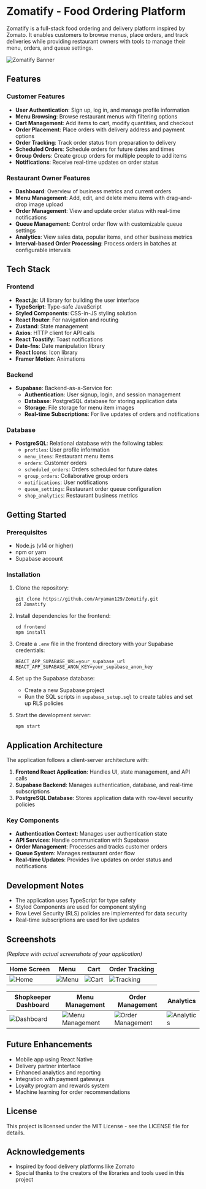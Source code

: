 # Zomatify - Food Ordering Platform

Zomatify is a full-stack food ordering and delivery platform inspired by Zomato. It enables customers to browse menus, place orders, and track deliveries while providing restaurant owners with tools to manage their menu, orders, and queue settings.

![Zomatify Banner](https://via.placeholder.com/800x400?text=Zomatify+Food+Ordering+Platform)

## Features

### Customer Features
- **User Authentication**: Sign up, log in, and manage profile information
- **Menu Browsing**: Browse restaurant menus with filtering options
- **Cart Management**: Add items to cart, modify quantities, and checkout
- **Order Placement**: Place orders with delivery address and payment options
- **Order Tracking**: Track order status from preparation to delivery
- **Scheduled Orders**: Schedule orders for future dates and times
- **Group Orders**: Create group orders for multiple people to add items
- **Notifications**: Receive real-time updates on order status

### Restaurant Owner Features
- **Dashboard**: Overview of business metrics and current orders
- **Menu Management**: Add, edit, and delete menu items with drag-and-drop image upload
- **Order Management**: View and update order status with real-time notifications
- **Queue Management**: Control order flow with customizable queue settings
- **Analytics**: View sales data, popular items, and other business metrics
- **Interval-based Order Processing**: Process orders in batches at configurable intervals

## Tech Stack

### Frontend
- **React.js**: UI library for building the user interface
- **TypeScript**: Type-safe JavaScript
- **Styled Components**: CSS-in-JS styling solution
- **React Router**: For navigation and routing
- **Zustand**: State management
- **Axios**: HTTP client for API calls
- **React Toastify**: Toast notifications
- **Date-fns**: Date manipulation library
- **React Icons**: Icon library
- **Framer Motion**: Animations

### Backend
- **Supabase**: Backend-as-a-Service for:
  - **Authentication**: User signup, login, and session management
  - **Database**: PostgreSQL database for storing application data
  - **Storage**: File storage for menu item images
  - **Real-time Subscriptions**: For live updates of orders and notifications

### Database
- **PostgreSQL**: Relational database with the following tables:
  - `profiles`: User profile information
  - `menu_items`: Restaurant menu items
  - `orders`: Customer orders
  - `scheduled_orders`: Orders scheduled for future dates
  - `group_orders`: Collaborative group orders
  - `notifications`: User notifications
  - `queue_settings`: Restaurant order queue configuration
  - `shop_analytics`: Restaurant business metrics

## Getting Started

### Prerequisites
- Node.js (v14 or higher)
- npm or yarn
- Supabase account

### Installation

1. Clone the repository:
   ```
   git clone https://github.com/Aryaman129/Zomatify.git
   cd Zomatify
   ```

2. Install dependencies for the frontend:
   ```
   cd frontend
   npm install
   ```

3. Create a `.env` file in the frontend directory with your Supabase credentials:
   ```
   REACT_APP_SUPABASE_URL=your_supabase_url
   REACT_APP_SUPABASE_ANON_KEY=your_supabase_anon_key
   ```

4. Set up the Supabase database:
   - Create a new Supabase project
   - Run the SQL scripts in `supabase_setup.sql` to create tables and set up RLS policies

5. Start the development server:
   ```
   npm start
   ```

## Application Architecture

The application follows a client-server architecture with:

1. **Frontend React Application**: Handles UI, state management, and API calls
2. **Supabase Backend**: Manages authentication, database, and real-time subscriptions
3. **PostgreSQL Database**: Stores application data with row-level security policies

### Key Components

- **Authentication Context**: Manages user authentication state
- **API Services**: Handle communication with Supabase
- **Order Management**: Processes and tracks customer orders
- **Queue System**: Manages restaurant order flow
- **Real-time Updates**: Provides live updates on order status and notifications

## Development Notes

- The application uses TypeScript for type safety
- Styled Components are used for component styling
- Row Level Security (RLS) policies are implemented for data security
- Real-time subscriptions are used for live updates

## Screenshots

*(Replace with actual screenshots of your application)*

| Home Screen | Menu | Cart | Order Tracking |
|-------------|------|------|---------------|
| ![Home](https://via.placeholder.com/200x400?text=Home) | ![Menu](https://via.placeholder.com/200x400?text=Menu) | ![Cart](https://via.placeholder.com/200x400?text=Cart) | ![Tracking](https://via.placeholder.com/200x400?text=Tracking) |

| Shopkeeper Dashboard | Menu Management | Order Management | Analytics |
|----------------------|-----------------|------------------|-----------|
| ![Dashboard](https://via.placeholder.com/200x400?text=Dashboard) | ![Menu Management](https://via.placeholder.com/200x400?text=Menu+Management) | ![Order Management](https://via.placeholder.com/200x400?text=Order+Management) | ![Analytics](https://via.placeholder.com/200x400?text=Analytics) |

## Future Enhancements

- Mobile app using React Native
- Delivery partner interface
- Enhanced analytics and reporting
- Integration with payment gateways
- Loyalty program and rewards system
- Machine learning for order recommendations

## License

This project is licensed under the MIT License - see the LICENSE file for details.

## Acknowledgements

- Inspired by food delivery platforms like Zomato
- Special thanks to the creators of the libraries and tools used in this project 